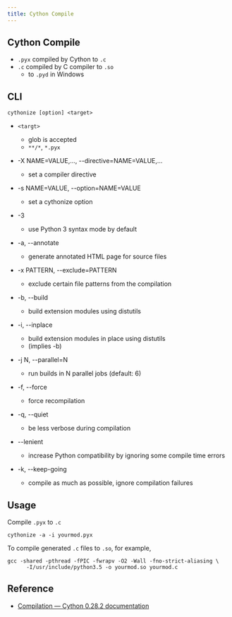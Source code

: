 ```yaml
---
title: Cython Compile
---
```


## Cython Compile
* `.pyx` compiled by Cython to `.c`
* `.c` compiled by C compiler to `.so`
    * to `.pyd` in Windows

## CLI

```
cythonize [option] <target>
```

* `<targt>`
    * glob is accepted
    * `**/*`, `*.pyx`

* -X NAME=VALUE,..., --directive=NAME=VALUE,...
    * set a compiler directive
* -s NAME=VALUE, --option=NAME=VALUE
    * set a cythonize option
* -3
    * use Python 3 syntax mode by default
* -a, --annotate
    * generate annotated HTML page for source files
* -x PATTERN, --exclude=PATTERN
    * exclude certain file patterns from the compilation
* -b, --build
    * build extension modules using distutils
* -i, --inplace
    * build extension modules in place using distutils
    * (implies -b)
* -j N, --parallel=N
    * run builds in N parallel jobs (default: 6)
* -f, --force
    * force recompilation
* -q, --quiet
    * be less verbose during compilation
* --lenient
    * increase Python compatibility by ignoring some compile time errors
* -k, --keep-going
    * compile as much as possible, ignore compilation failures

## Usage
Compile `.pyx` to `.c`

```
cythonize -a -i yourmod.pyx
```

To compile generated `.c` files to `.so`, for example, 

```
gcc -shared -pthread -fPIC -fwrapv -O2 -Wall -fno-strict-aliasing \
      -I/usr/include/python3.5 -o yourmod.so yourmod.c
```

## Reference
* [Compilation — Cython 0.28.2 documentation](http://docs.cython.org/en/latest/src/reference/compilation.html)
